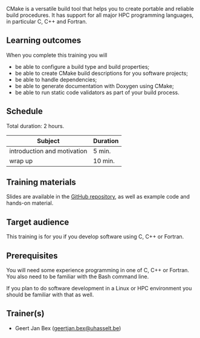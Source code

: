 CMake is a versatile build tool that helps you to create portable and
reliable build procedures.  It has support for all major HPC programming
languages, in particular C, C++ and Fortran.


## Learning outcomes

When you complete this training you will

  * be able to configure a build type and build properties;
  * be able to create CMake build descriptions for you software projects;
  * be able to handle dependencies;
  * be able to generate documentation with Doxygen using CMake;
  * be able to run static code validators as part of your build process.


## Schedule

Total duration: 2 hours.

  | Subject                                     | Duration |
  |---------------------------------------------|----------|
  | introduction and motivation                 |  5 min.  |
  | wrap up                                     | 10 min.  |


## Training materials

Slides are available in the
 [GitHub repository](https://github.com/gjbex/Cmake-intro),
as well as example code and hands-on material.


## Target audience

This training is for you if you develop software using C, C++ or Fortran.


## Prerequisites

You will need some experience programming in one of C, C++ or Fortran.
You also need to be familiar with the Bash command line.

If you plan to do software development in a Linux or HPC environment you
should be familiar with that as well.


## Trainer(s)

  * Geert Jan Bex ([geertjan.bex@uhasselt.be](mailto:geertjan.bex@uhasselt.be))
